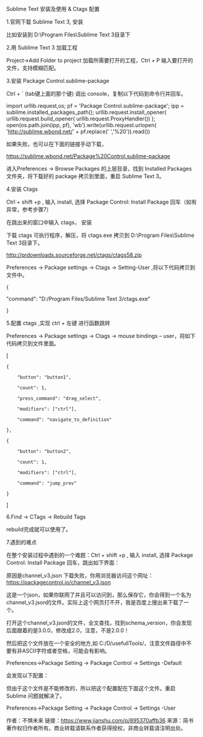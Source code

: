 Sublime Text 安装及使用 & Ctags 配置

1.官网下载 Sublime Text 3, 安装

比如安装到 D:\Program Files\Sublime Text 3目录下

2.用 Sublime Text 3 加载工程

Project->Add Folder to project 加载所需要打开的工程，Ctrl + P 输入要打开的文件，支持模糊匹配。

3.安装 Package Control.sublime-package

Ctrl + ` (tab键上面的那个键) 调出 console，复制以下代码到命令行并回车。

import urllib.request,os; pf = 'Package Control.sublime-package'; ipp = sublime.installed_packages_path(); urllib.request.install_opener( urllib.request.build_opener( urllib.request.ProxyHandler()) ); open(os.path.join(ipp, pf), 'wb').write(urllib.request.urlopen( 'http://sublime.wbond.net/' + pf.replace(' ','%20')).read())

如果失败，也可以在下面的链接手动下载，

https://sublime.wbond.net/Package%20Control.sublime-package

进入Preferences -> Browse Packages 的上层目录，找到 Installed Packages 文件夹，将下载好的 package 拷贝到里面，重启 Sublime Text 3。

4.安装 Ctags

Ctrl + shift +p , 输入 install, 选择 Package Control: Install Package 回车（如有异常，参考步骤7）

在跳出来的窗口中输入 ctags， 安装

下载 ctags 可执行程序，解压，将 ctags.exe 拷贝到 D:\Program Files\Sublime Text 3目录下。

http://prdownloads.sourceforge.net/ctags/ctags58.zip

Preferences -> Package settings -> Ctags -> Setting-User ,将以下代码拷贝到文件中。

{

"command": "D:/Program Files/Sublime Text 3/ctags.exe"

}

5.配置 ctags ,实现 ctrl + 左键 进行函数跳转

Preferences -> Package settings -> Ctags -> mouse bindings – user，将如下代码拷贝到文件里面。

[

    {

        "button": "button1",

        "count": 1,

        "press_command": "drag_select",

        "modifiers": ["ctrl"],

        "command": "navigate_to_definition"

    },

    {

        "button": "button2",

        "count": 1,

        "modifiers": ["ctrl"],

        "command": "jump_prev"

    }

]

6.Find -> CTags → Rebuild Tags  

rebuild完成就可以使用了。

7.遇到的难点

在整个安装过程中遇到的一个难题：Ctrl + shift +p , 输入 install, 选择 Package Control: Install Package 回车，跳出如下界面：

原因是channel_v3.json 下载失败，你用浏览器访问这个网址：https://packagecontrol.io/channel_v3.json

这是一个json，如果你联网了并且可以访问到，那么保存它，你会得到一个名为channel_v3.json的文件。实际上这个网页打不开，我是百度上搜出来下载了一个。

打开这个channel_v3.json的文件，全文查找，找到schema_version，你会发现后面跟着的是3.0.0，修改成2.0，注意，不是2.0.0！

然后把这个文件放在一个安全的地方,如 C:/D/usefullTools/，注意文件路径中不要有非ASCII字符或者空格，可能会有影响。

Preferences->Package Setting -> Package Control -> Settings -Default

会发现以下配置：

但由于这个文件是不能修改的，所以把这个配置配在下面这个文件。重启 Sublime 问题就解决了。

Preferences->Package Setting -> Package Control -> Settings -User



作者：不惧未来
链接：https://www.jianshu.com/p/895370affb36
来源：简书
著作权归作者所有。商业转载请联系作者获得授权，非商业转载请注明出处。